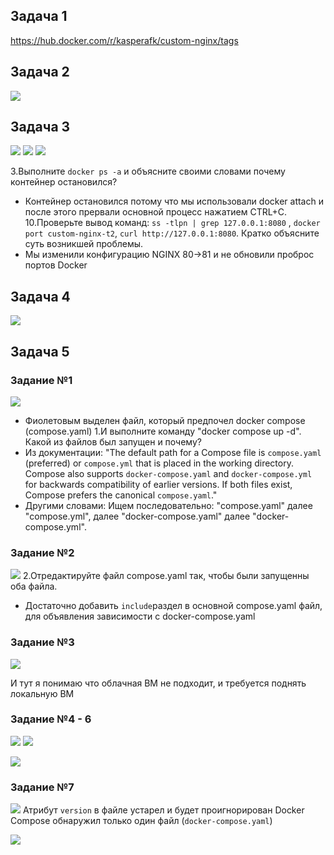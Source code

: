 ## Задача 1
https://hub.docker.com/r/kasperafk/custom-nginx/tags
## Задача 2
![](./image/DZ444_1.png)
## Задача 3
![](./image/DZ444_2.png)
![](./image/DZ444_3.png)
![](./image/DZ444_4.png)

3.Выполните `docker ps -a` и объясните своими словами почему контейнер остановился?
- Контейнер остановился потому что мы использовали docker attach и после этого прервали основной процесс нажатием CTRL+C.
10.Проверьте вывод команд: `ss -tlpn | grep 127.0.0.1:8080` , `docker port custom-nginx-t2`, `curl http://127.0.0.1:8080`. Кратко объясните суть возникшей проблемы.
- Мы изменили конфигурацию NGINX 80->81 и не обновили проброс портов Docker
## Задача 4
![](./image/DZ444_5.png)
## Задача 5
### Задание №1
![](./image/DZ444_6.png)
- Фиолетовым выделен файл, который предпочел docker compose (compose.yaml)
1.И выполните команду "docker compose up -d". Какой из файлов был запущен и почему?
- Из документации: "The default path for a Compose file is `compose.yaml` (preferred) or `compose.yml` that is placed in the working directory. Compose also supports `docker-compose.yaml` and `docker-compose.yml` for backwards compatibility of earlier versions. If both files exist, Compose prefers the canonical `compose.yaml`." 
- Другими словами: Ищем последовательно: "compose.yaml" далее "compose.yml", далее "docker-compose.yaml" далее "docker-compose.yml".

### Задание №2
![](./image/DZ444_6_1.png)
2.Отредактируйте файл compose.yaml так, чтобы были запущенны оба файла.
- Достаточно добавить `include`раздел в основной compose.yaml файл, для объявления зависимости c docker-compose.yaml

### Задание №3
![](./image/DZ444_7.png)

И тут я понимаю что облачная ВМ не подходит, и требуется поднять локальную ВМ

### Задание №4 - 6
![](./image/DZ444_9.png)
![](./image/DZ444_10.png)


![](./image/DZ444_11.png)

### Задание №7
![](./image/DZ444_12.png)
Атрибут `version` в файле устарел и будет проигнорирован
Docker Compose обнаружил только один файл (`docker-compose.yaml`)

![](./image/DZ444_13.png)
